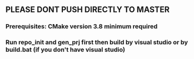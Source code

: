 ## PLEASE DONT PUSH DIRECTLY TO MASTER
### Prerequisites: CMake version 3.8 minimum required
### Run repo_init and gen_prj first then build by visual studio or by build.bat (if you don't have visual studio)